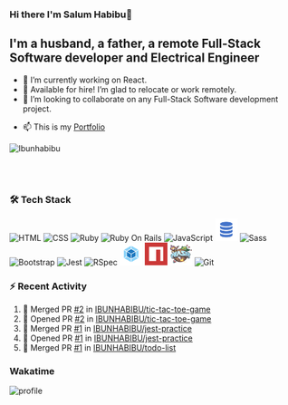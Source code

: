 ### Hi there I'm Salum Habibu👋

## I'm a husband, a father, a remote Full-Stack Software developer and Electrical Engineer
- 🔭 I’m currently working on React.
- 🌱 Available for hire! I’m glad to relocate or work remotely.
- 👯 I’m looking to collaborate on any Full-Stack Software development project.
<!--
- 🤔 I’m looking for help with ...
- 💬 Ask me about ...
-->
- 📫 This is my [Portfolio](https://ibunhabibu.github.io/portfolio/)


<div>
<img align="center" src='https://github-readme-stats.vercel.app/api?username=IBUNHABIBU&count_private=true&show_icons=true&theme=great-gatsby' alt='Ibunhabibu's github stats'>
</div>

<br><br>
<h3>🛠 Tech Stack</h3>
<p>
  <span class="d-flex">
    <img title="HTML" alt="HTML" height=40 src="https://www.w3.org/html/logo/downloads/HTML5_Badge_256.png">
    <img title="CSS" alt="CSS" height=40
      src="https://www.kindpng.com/picc/m/464-4640184_css3-png-download-css-icon-transparent-png.png">
    <img title="Ruby" alt="Ruby" height=40 src="https://blog.mwpreston.net/wp-content/uploads/2018/09/ruby-logo.png">
    <img title="Ruby On Rails" alt="Ruby On Rails" height=40 src="https://guides.rubyonrails.org/images/favicon.ico">
    <img title="JavaScript" alt="JavaScript" height=40
      src="https://upload.wikimedia.org/wikipedia/commons/thumb/9/99/Unofficial_JavaScript_logo_2.svg/600px-Unofficial_JavaScript_logo_2.svg.png">
    <!-- <img title="React" alt="React" height=40 src="https://cdn.worldvectorlogo.com/logos/react.svg">
    <img title="Redux" alt="Redux" height=40 src="https://seeklogo.com/images/R/redux-logo-9CA6836C12-seeklogo.com.png"> -->
    <img title="SQL" alt="SQL" height=40
      src="https://raw.githubusercontent.com/github/explore/80688e429a7d4ef2fca1e82350fe8e3517d3494d/topics/sql/sql.png">
    <img title="Sass" alt="Sass" height=40 src="https://sass-lang.com/assets/img/styleguide/color-1c4aab2b.png">
    <img title="Bootstrap" alt="Bootstrap" height=40
      src="https://upload.wikimedia.org/wikipedia/commons/thumb/b/b2/Bootstrap_logo.svg/480px-Bootstrap_logo.svg.png">
    <img title="Jest" alt="Jest" height=40 src="https://jestjs.io/img/jest-card-run.svg">
    <img title="RSpec" alt="RSpec" height=40 src="https://seeklogo.com/images/R/rspec-logo-DA1EE19A18-seeklogo.com.png">
    <img title="Webpack" alt="Webpack" height=40 src="https://raw.githubusercontent.com/github/explore/80688e429a7d4ef2fca1e82350fe8e3517d3494d/topics/webpack/webpack.png">
    <img title="NPM" alt="NPM" height=40 src="https://raw.githubusercontent.com/github/explore/80688e429a7d4ef2fca1e82350fe8e3517d3494d/topics/npm/npm.png">
    <img title="Phaser" alt="Phaser" height=40 src="https://raw.githubusercontent.com/github/explore/80688e429a7d4ef2fca1e82350fe8e3517d3494d/topics/phaser/phaser.png">
    <img title="Git" alt="Git" height=40 src="https://git-scm.com/images/logos/downloads/Git-Icon-1788C.png">

  </span>
</p>


### :zap: Recent Activity

<!--START_SECTION:activity-->
1. 🎉 Merged PR [#2](https://github.com/IBUNHABIBU/tic-tac-toe-game/pull/2) in [IBUNHABIBU/tic-tac-toe-game](https://github.com/IBUNHABIBU/tic-tac-toe-game)
2. 💪 Opened PR [#2](https://github.com/IBUNHABIBU/tic-tac-toe-game/pull/2) in [IBUNHABIBU/tic-tac-toe-game](https://github.com/IBUNHABIBU/tic-tac-toe-game)
3. 🎉 Merged PR [#1](https://github.com/IBUNHABIBU/jest-practice/pull/1) in [IBUNHABIBU/jest-practice](https://github.com/IBUNHABIBU/jest-practice)
4. 💪 Opened PR [#1](https://github.com/IBUNHABIBU/jest-practice/pull/1) in [IBUNHABIBU/jest-practice](https://github.com/IBUNHABIBU/jest-practice)
5. 🎉 Merged PR [#1](https://github.com/IBUNHABIBU/todo-list/pull/1) in [IBUNHABIBU/todo-list](https://github.com/IBUNHABIBU/todo-list)
<!--END_SECTION:activity-->

### Wakatime

<!--START_SECTION:waka-->
<!--END_SECTION:waka-->

​![profile](https://komarev.com/ghpvc/?username=IBUNHABIBU)
